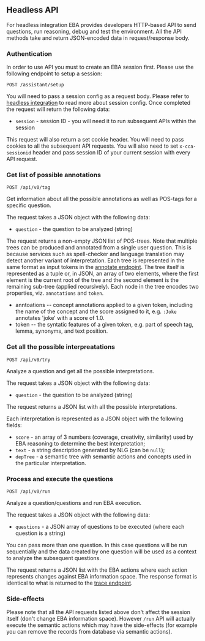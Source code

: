 ## Headless API

For headless integration EBA provides developers HTTP-based API to send questions, run reasoning, debug and test the environment. All the API methods take and return JSON-encoded data in request/response body.

### Authentication

In order to use API you must to create an EBA session first. Please use the following endpoint to setup a session:

`POST /assistant/setup`

You will need to pass a session config as a request body. Please refer to [headless integration](./Headless.md) to read more about session config. Once completed the request will return the following data:

* `session` - session ID - you will need it to run subsequent APIs within the session

This request will also return a set cookie header. You will need to pass cookies to all the subsequent API requests. You will also need to set `x-cca-sessionid` header and pass session ID of your current session with every API request.

### Get list of possible annotations 

`POST /api/v0/tag`

Get information about all the possible annotations as well as POS-tags for a specific question.

The request takes a JSON object with the following data:

* `question` - the question to be analyzed (string)

The request returns a non-empty JSON list of POS-trees. Note that multiple trees can be produced and annotated from a single user question. This is because services such as spell-checker and language translation may detect another variant of interpretation. Each tree is represented in the same format as input tokens in the [annotate endpoint](../lab/endpoints/Annotate.md). The tree itself is represented as a tuple or, in JSON, an array of two elements, where the first element is the current root of the tree and the second element is the remaining sub-tree (applied recursively). Each node in the tree encodes two properties, viz. `annotations` and `token`. 

* anntoations -- concept annotations applied to a given token, including the name of the concept and the score assigned to it, e.g. `:Joke` annotates 'joke' with a score of 1.0. 
* token -- the syntatic features of a given token, e.g. part of speech tag, lemma, synonyms, and text position.

### Get all the possible interpreatations 
 
`POST /api/v0/try`

Analyze a question and get all the possible interpretations.

The request takes a JSON object with the following data:

* `question` - the question to be analyzed (string)

The request returns a JSON list with all the possible interpretations.

Each interpretation is represented as a JSON object with the following fields:

* `score` - an array of 3 numbers (coverage, creativity, similarity) used by EBA reasoning to determine the best interpretation;
* `text` - a string description generated by NLG (can be `null`);
* `depTree` - a semantic tree with semantic actions and concepts used in the particular interpretation. 

### Process and execute the questions 
 
`POST /api/v0/run`

Analyze a question/questions and run EBA execution.

The request takes a JSON object with the following data:

* `questions` - a JSON array of questions to be executed (where each question is a string)

You can pass more than one question. In this case questions will be run sequentially and the data created by one question will be used as a context to analyze the subsequent questions.

The request returns a JSON list with the EBA actions where each action represents changes against EBA information space. The response format is identical to what is returned to the [trace endpoint](../lab/endpoints/Trace.md).

### Side-effects

Please note that all the API requests listed above don't affect the session itself (don't change EBA information space). However `/run` API will actually execute the semantic actions which may have the side-effects (for example you can remove the records from database via semantic actions).
